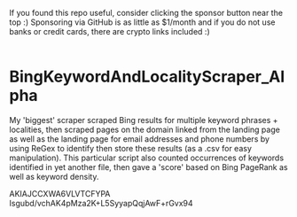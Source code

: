 If you found this repo useful, consider clicking the sponsor button near the top :) Sponsoring via GitHub is as little as $1/month and if you do not use banks or credit cards, there are crypto links included :)<br /><br />
# BingKeywordAndLocalityScraper_Alpha
My 'biggest' scraper scraped Bing results for multiple keyword phrases + localities, then scraped pages on the domain linked from the landing page as well as the landing page for email addresses and phone numbers by using ReGex to identify then store these results (as a .csv for easy manipulation). This particular script also counted occurrences of keywords identified in yet another file, then gave a 'score' based on Bing PageRank as well as keyword density.

AKIAJCCXWA6VLVTCFYPA
Isgubd/vchAK4pMza2K+L5SyyapQqjAwF+rGvx94
